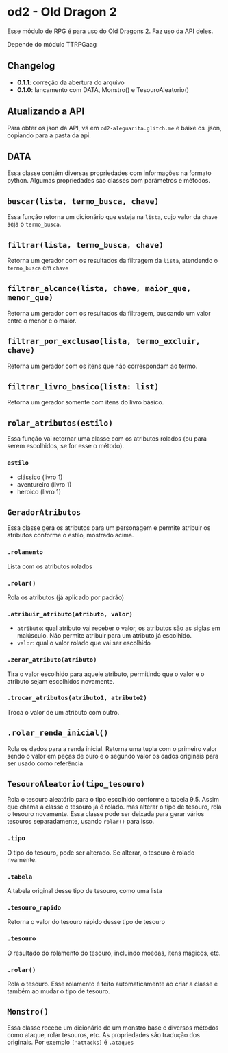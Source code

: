# od2 - Old Dragon 2
Esse módulo de RPG é para uso do Old Dragons 2. Faz uso da API deles.

Depende do módulo TTRPGaag

## Changelog
- **0.1.1**: correção da abertura do arquivo
- **0.1.0**: lançamento com DATA, Monstro() e TesouroAleatorio()

## Atualizando a API
Para obter os json da API, vá em `od2-aleguarita.glitch.me` e baixe os .json, copiando para a pasta da api.

## DATA
Essa classe contém diversas propriedades com informações na formato python. Algumas propriedades são classes com parâmetros e métodos.

## `buscar(lista, termo_busca, chave)`
Essa função retorna um dicionário que esteja na `lista`, cujo valor da `chave` seja o `termo_busca`.

## `filtrar(lista, termo_busca, chave)`
Retorna um gerador com os resultados da filtragem da `lista`, atendendo o `termo_busca` em `chave`

## `filtrar_alcance(lista, chave, maior_que, menor_que)`
Retorna um gerador com os resultados da filtragem, buscando um valor entre o menor e o maior.

## `filtrar_por_exclusao(lista, termo_excluir, chave)`
Retorna um gerador com os itens que não correspondam ao termo.

## `filtrar_livro_basico(lista: list)`
Retorna um gerador somente com itens do livro básico.

## `rolar_atributos(estilo)`
Essa função vai retornar uma classe com os atributos rolados (ou para serem escolhidos, se for esse o método).

### `estilo`
- clássico (livro 1)
- aventureiro (livro 1)
- heroico (livro 1)

## `GeradorAtributos`
Essa classe gera os atributos para um personagem e permite atribuir os atributos conforme o estilo, mostrado acima.

### `.rolamento`
Lista com os atributos rolados

### `.rolar()`
Rola os atributos (já aplicado por padrão)

### `.atribuir_atributo(atributo, valor)`
- `atributo`: qual atributo vai receber o valor, os atributos são as siglas em maiúsculo. Não permite atribuir para um atributo já escolhido.
- `valor`: qual o valor rolado que vai ser escolhido

### `.zerar_atributo(atributo)`
Tira o valor escolhido para aquele atributo, permitindo que o valor e o atributo sejam escolhidos novamente.

### `.trocar_atributos(atributo1, atributo2)`
Troca o valor de um atributo com outro.

## `.rolar_renda_inicial()`
Rola os dados para a renda inicial. Retorna uma tupla com o primeiro valor sendo o valor em peças de ouro e o segundo valor os dados originais para ser usado como referência

## `TesouroAleatorio(tipo_tesouro)`
Rola o tesouro aleatório para o tipo escolhido conforme a tabela 9.5. Assim que chama a classe o tesouro já é rolado. mas alterar o tipo de tesouro, rola o tesouro novamente. Essa classe pode ser deixada para gerar vários tesouros separadamente, usando `rolar()` para isso.

### `.tipo`
O tipo do tesouro, pode ser alterado. Se alterar, o tesouro é rolado nvamente.

### `.tabela`
A tabela original desse tipo de tesouro, como uma lista

### `.tesouro_rapido`
Retorna o valor do tesouro rápido desse tipo de tesouro

### `.tesouro`
O resultado do rolamento do tesouro, incluindo moedas, itens mágicos, etc.

### `.rolar()`
Rola o tesouro. Esse rolamento é feito automaticamente ao criar a classe e também ao mudar o tipo de tesouro.

## `Monstro()`
Essa classe recebe um dicionário de um monstro base e diversos métodos como ataque, rolar tesouros, etc. As propriedades são tradução dos originais. Por exemplo `['attacks]` é `.ataques`
